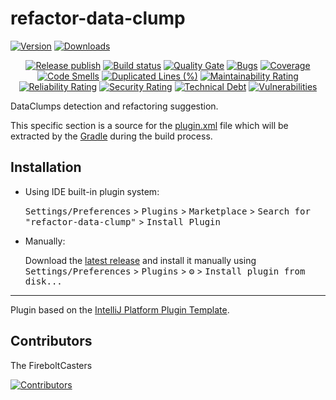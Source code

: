 # refactor-data-clump

[![Version](https://img.shields.io/jetbrains/plugin/v/com.github.nilsbaumgartner1994.refactordataclump.svg)](https://plugins.jetbrains.com/plugin/com.github.nilsbaumgartner1994.refactordataclump)
[![Downloads](https://img.shields.io/jetbrains/plugin/d/com.github.nilsbaumgartner1994.refactordataclump.svg)](https://plugins.jetbrains.com/plugin/com.github.nilsbaumgartner1994.refactordataclump)

<p align="center">
  <a href="https://github.com/FireboltCasters/refactor-data-clump/actions/workflows/release.yml"><img src="https://github.com/FireboltCasters/refactor-data-clump/actions/workflows/release.yml/badge.svg" alt="Release publish" /></a>
  <a href="https://github.com/FireboltCasters/refactor-data-clump/actions/workflows/build.yml"><img src="https://github.com/FireboltCasters/refactor-data-clump/actions/workflows/build.yml/badge.svg" alt="Build status" /></a>
  <a href="https://sonarcloud.io/dashboard?id=FireboltCasters_refactor-data-clump"><img src="https://sonarcloud.io/api/project_badges/measure?project=FireboltCasters_refactor-data-clump&metric=alert_status" alt="Quality Gate" /></a>
  <a href="https://sonarcloud.io/dashboard?id=FireboltCasters_refactor-data-clump"><img src="https://sonarcloud.io/api/project_badges/measure?project=FireboltCasters_refactor-data-clump&metric=bugs" alt="Bugs" /></a>
  <a href="https://sonarcloud.io/dashboard?id=FireboltCasters_refactor-data-clump"><img src="https://sonarcloud.io/api/project_badges/measure?project=FireboltCasters_refactor-data-clump&metric=coverage" alt="Coverage" /></a>
  <a href="https://sonarcloud.io/dashboard?id=FireboltCasters_refactor-data-clump"><img src="https://sonarcloud.io/api/project_badges/measure?project=FireboltCasters_refactor-data-clump&metric=code_smells" alt="Code Smells" /></a>
  <a href="https://sonarcloud.io/dashboard?id=FireboltCasters_refactor-data-clump"><img src="https://sonarcloud.io/api/project_badges/measure?project=FireboltCasters_refactor-data-clump&metric=duplicated_lines_density" alt="Duplicated Lines (%)" /></a>
  <a href="https://sonarcloud.io/dashboard?id=FireboltCasters_refactor-data-clump"><img src="https://sonarcloud.io/api/project_badges/measure?project=FireboltCasters_refactor-data-clump&metric=sqale_rating" alt="Maintainability Rating" /></a>
  <a href="https://sonarcloud.io/dashboard?id=FireboltCasters_refactor-data-clump"><img src="https://sonarcloud.io/api/project_badges/measure?project=FireboltCasters_refactor-data-clump&metric=reliability_rating" alt="Reliability Rating" /></a>
  <a href="https://sonarcloud.io/dashboard?id=FireboltCasters_refactor-data-clump"><img src="https://sonarcloud.io/api/project_badges/measure?project=FireboltCasters_refactor-data-clump&metric=security_rating" alt="Security Rating" /></a>
  <a href="https://sonarcloud.io/dashboard?id=FireboltCasters_refactor-data-clump"><img src="https://sonarcloud.io/api/project_badges/measure?project=FireboltCasters_refactor-data-clump&metric=sqale_index" alt="Technical Debt" /></a>
  <a href="https://sonarcloud.io/dashboard?id=FireboltCasters_refactor-data-clump"><img src="https://sonarcloud.io/api/project_badges/measure?project=FireboltCasters_refactor-data-clump&metric=vulnerabilities" alt="Vulnerabilities" /></a>
</p>

<!-- Do not remove the description -->
<!-- Plugin description -->
DataClumps detection and refactoring suggestion.

This specific section is a source for the [plugin.xml](/src/main/resources/META-INF/plugin.xml) file which will be extracted by the [Gradle](/build.gradle.kts) during the build process.

<!-- Plugin description end -->

## Installation

- Using IDE built-in plugin system:
  
  <kbd>Settings/Preferences</kbd> > <kbd>Plugins</kbd> > <kbd>Marketplace</kbd> > <kbd>Search for "refactor-data-clump"</kbd> >
  <kbd>Install Plugin</kbd>
  
- Manually:

  Download the [latest release](https://github.com/FireboltCasters/refactor-data-clump/releases/latest) and install it manually using
  <kbd>Settings/Preferences</kbd> > <kbd>Plugins</kbd> > <kbd>⚙️</kbd> > <kbd>Install plugin from disk...</kbd>


---
Plugin based on the [IntelliJ Platform Plugin Template][template].

[template]: https://github.com/JetBrains/intellij-platform-plugin-template

## Contributors

The FireboltCasters

<a href="https://github.com/FireboltCasters/refactor-data-clump"><img src="https://contrib.rocks/image?repo=FireboltCasters/refactor-data-clump" alt="Contributors" /></a>